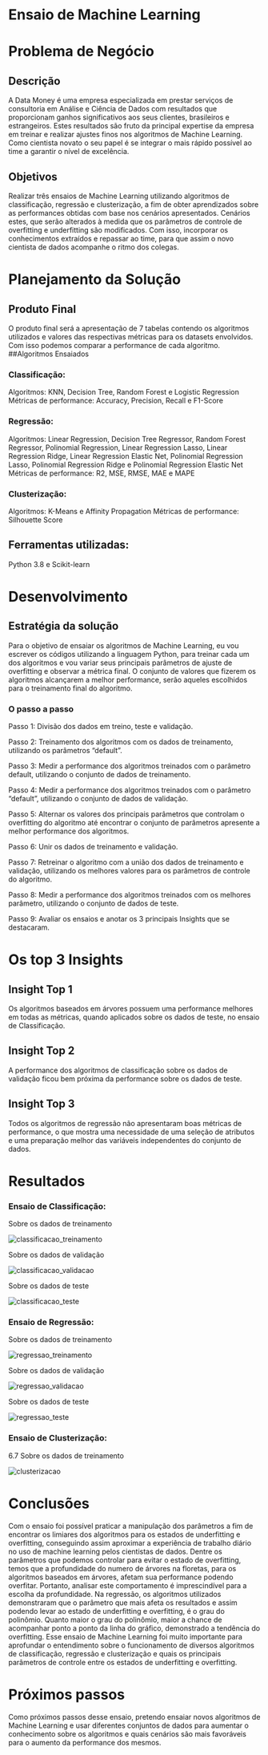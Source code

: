 
# Ensaio de Machine Learning
# Problema de Negócio
## Descrição
A Data Money é uma empresa especializada em prestar serviços de consultoria em Análise e Ciência de Dados com resultados que proporcionam ganhos significativos aos seus clientes, brasileiros e estrangeiros. Estes resultados são fruto da principal expertise da empresa em treinar e realizar ajustes finos nos algoritmos de Machine Learning. Como cientista novato o seu papel é se integrar o mais rápido possível ao time a garantir o nível de excelência.
## Objetivos
Realizar três ensaios de Machine Learning utilizando algoritmos de classificação, regressão e clusterização, a fim de obter aprendizados sobre as performances obtidas com base nos cenários apresentados. Cenários estes, que serão alterados à medida que os parâmetros de controle de overfitting e underfitting são modificados. Com isso, incorporar os conhecimentos extraídos e repassar ao time, para que assim o novo cientista de dados acompanhe o ritmo dos colegas.
# Planejamento da Solução
## Produto Final
O produto final será a apresentação de 7 tabelas contendo os algoritmos utilizados e valores das respectivas métricas para os datasets envolvidos. Com isso podemos comparar a performance de cada algoritmo.
##Algoritmos Ensaiados
### Classificação:
Algoritmos: KNN, Decision Tree, Random Forest e Logistic Regression
Métricas de performance: Accuracy, Precision, Recall e F1-Score
### Regressão:
Algoritmos: Linear Regression, Decision Tree Regressor, Random Forest Regressor, Polinomial
Regression, Linear Regression Lasso, Linear Regression Ridge, Linear Regression Elastic Net,
Polinomial Regression Lasso, Polinomial Regression Ridge e Polinomial Regression Elastic Net
Métricas de performance: R2, MSE, RMSE, MAE e MAPE
### Clusterização:
Algoritmos: K-Means e Affinity Propagation
Métricas de performance: Silhouette Score
## Ferramentas utilizadas:
Python 3.8 e Scikit-learn
# Desenvolvimento
## Estratégia da solução
Para o objetivo de ensaiar os algoritmos de Machine Learning, eu vou escrever os códigos utilizando a linguagem Python, para treinar cada um dos algoritmos e vou variar seus principais parâmetros de ajuste de overfitting e observar a métrica final.
O conjunto de valores que fizerem os algoritmos alcançarem a melhor performance, serão aqueles escolhidos para o treinamento final do algoritmo.
### O passo a passo
Passo 1: Divisão dos dados em treino, teste e validação.

Passo 2: Treinamento dos algoritmos com os dados de treinamento, utilizando os parâmetros “default”.

Passo 3: Medir a performance dos algoritmos treinados com o parâmetro default, utilizando o conjunto de dados de treinamento.

Passo 4: Medir a performance dos algoritmos treinados com o parâmetro “default”, utilizando o conjunto de dados de validação.

Passo 5: Alternar os valores dos principais parâmetros que controlam o overfitting do algoritmo até encontrar o conjunto de parâmetros apresente a melhor performance dos algoritmos.

Passo 6: Unir os dados de treinamento e validação.

Passo 7: Retreinar o algoritmo com a união dos dados de treinamento e validação, utilizando os melhores valores para os parâmetros de controle do algoritmo.

Passo 8: Medir a performance dos algoritmos treinados com os melhores parâmetro, utilizando o conjunto de dados de teste.

Passo 9: Avaliar os ensaios e anotar os 3 principais Insights que se destacaram.

# Os top 3 Insights
## Insight Top 1
Os algoritmos baseados em árvores possuem uma performance melhores em todas as métricas, quando aplicados sobre os dados de teste, no ensaio de Classificação.
## Insight Top 2
A performance dos algoritmos de classificação sobre os dados de validação ficou bem próxima da performance sobre os dados de teste.
## Insight Top 3
Todos os algoritmos de regressão não apresentaram boas métricas de performance, o que mostra uma necessidade de uma seleção de atributos e uma preparação melhor das variáveis independentes do conjunto de dados.
# Resultados
### Ensaio de Classificação:
Sobre os dados de treinamento

![classificacao_treinamento](img/classificacao_data_train.png)
 
Sobre os dados de validação

![classificacao_validacao](img/classificacao_data_val.png)

Sobre os dados de teste
 
![classificacao_teste](img/classificacao_data_test.png)

### Ensaio de Regressão:
Sobre os dados de treinamento

![regressao_treinamento](img/regressao_data_train.png)

Sobre os dados de validação

![regressao_validacao](img/regressao_data_val.png)
 
Sobre os dados de teste

![regressao_teste](img/regressao_data_test.png)
 
### Ensaio de Clusterização:
6.7 Sobre os dados de treinamento

![clusterizacao](img/clusterizacao.png)
 
# Conclusões
Com o ensaio foi possível praticar a manipulação dos parâmetros a fim de encontrar os limiares dos algoritmos para os estados de underfitting e overfitting, conseguindo assim aproximar a experiência de trabalho diário no uso de machine learning pelos cientistas de dados.
Dentre os parâmetros que podemos controlar para evitar o estado de overfitting, temos que a profundidade do numero de árvores na floretas, para os algoritmos baseados em árvores, afetam sua performance podendo overfitar. Portanto, analisar este comportamento é imprescindível para a escolha da profundidade.
Na regressão, os algoritmos utilizados demonstraram que o parâmetro que mais afeta os resultados e assim podendo levar ao estado de underfitting e overfitting, é o grau do polinômio. Quanto maior o grau do polinômio, maior a chance de acompanhar ponto a ponto da linha do gráfico, demonstrado a tendência do overfitting.
Esse ensaio de Machine Learning foi muito importante para aprofundar o entendimento sobre o funcionamento de diversos algoritmos de classificação, regressão e clusterização e quais os principais parâmetros de controle entre os estados de underfitting e overfitting.
# Próximos passos
Como próximos passos desse ensaio, pretendo ensaiar novos algoritmos de Machine Learning e usar diferentes conjuntos de dados para aumentar o conhecimento sobre os algoritmos e quais cenários são mais favoráveis para o aumento da performance dos mesmos.
